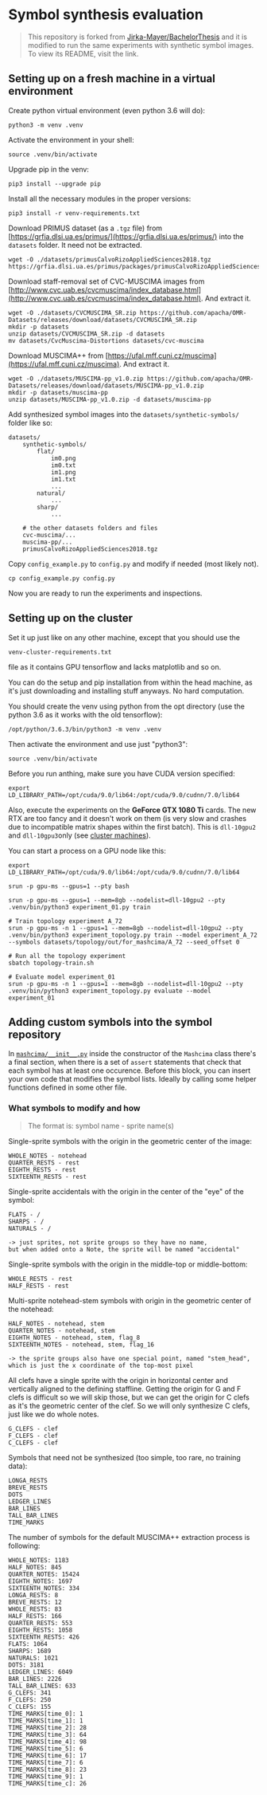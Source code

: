 # Symbol synthesis evaluation

> This repository is forked from [Jirka-Mayer/BachelorThesis](https://github.com/Jirka-Mayer/BachelorThesis) and it is modified to run the same experiments with synthetic symbol images. To view its README, visit the link.


## Setting up on a fresh machine in a virtual environment

Create python virtual environment (even python 3.6 will do):

    python3 -m venv .venv

Activate the environment in your shell:

    source .venv/bin/activate

Upgrade pip in the venv:

    pip3 install --upgrade pip

Install all the necessary modules in the proper versions:

    pip3 install -r venv-requirements.txt

Download PRIMUS dataset (as a `.tgz` file) from
[https://grfia.dlsi.ua.es/primus/](https://grfia.dlsi.ua.es/primus/) into the `datasets` folder. It need not be extracted.

    wget -O ./datasets/primusCalvoRizoAppliedSciences2018.tgz https://grfia.dlsi.ua.es/primus/packages/primusCalvoRizoAppliedSciences2018.tgz

Download staff-removal set of CVC-MUSCIMA images from [http://www.cvc.uab.es/cvcmuscima/index_database.html](http://www.cvc.uab.es/cvcmuscima/index_database.html). And extract it.

    wget -O ./datasets/CVCMUSCIMA_SR.zip https://github.com/apacha/OMR-Datasets/releases/download/datasets/CVCMUSCIMA_SR.zip
    mkdir -p datasets
    unzip datasets/CVCMUSCIMA_SR.zip -d datasets
    mv datasets/CvcMuscima-Distortions datasets/cvc-muscima

Download MUSCIMA++ from [https://ufal.mff.cuni.cz/muscima](https://ufal.mff.cuni.cz/muscima). And extract it.

    wget -O ./datasets/MUSCIMA-pp_v1.0.zip https://github.com/apacha/OMR-Datasets/releases/download/datasets/MUSCIMA-pp_v1.0.zip
    mkdir -p datasets/muscima-pp
    unzip datasets/MUSCIMA-pp_v1.0.zip -d datasets/muscima-pp

Add synthesized symbol images into the `datasets/synthetic-symbols/` folder like so:

    datasets/
        synthetic-symbols/
            flat/
                im0.png
                im0.txt
                im1.png
                im1.txt
                ...
            natural/
                ...
            sharp/
                ...
        
        # the other datasets folders and files
        cvc-muscima/...
        muscima-pp/...
        primusCalvoRizoAppliedSciences2018.tgz

Copy `config_example.py` to `config.py` and modify if needed (most likely not).

    cp config_example.py config.py

Now you are ready to run the experiments and inspections.


## Setting up on the cluster

Set it up just like on any other machine, except that you should use the

    venv-cluster-requirements.txt

file as it contains GPU tensorflow and lacks matplotlib and so on.

You can do the setup and pip installation from within the head machine, as it's just downloading and installing stuff anyways. No hard computation.

You should create the venv using python from the opt directory (use the python 3.6 as it works with the old tensorflow):

    /opt/python/3.6.3/bin/python3 -m venv .venv

Then activate the environment and use just "python3":

    source .venv/bin/activate

Before you run anthing, make sure you have CUDA version specified:

    export LD_LIBRARY_PATH=/opt/cuda/9.0/lib64:/opt/cuda/9.0/cudnn/7.0/lib64

Also, execute the experiments on the **GeForce GTX 1080 Ti** cards. The new RTX are too fancy and it doesn't work on them (is very slow and crashes due to incompatible matrix shapes within the first batch). This is `dll-10gpu2` and `dll-10gpu3`only (see [cluster machines](https://wiki.ufal.ms.mff.cuni.cz/slurm)).

You can start a process on a GPU node like this:

    export LD_LIBRARY_PATH=/opt/cuda/9.0/lib64:/opt/cuda/9.0/cudnn/7.0/lib64
    
    srun -p gpu-ms --gpus=1 --pty bash
    
    srun -p gpu-ms --gpus=1 --mem=8gb --nodelist=dll-10gpu2 --pty .venv/bin/python3 experiment_01.py train

    # Train topology experiment A_72
    srun -p gpu-ms -n 1 --gpus=1 --mem=8gb --nodelist=dll-10gpu2 --pty .venv/bin/python3 experiment_topology.py train --model experiment_A_72 --symbols datasets/topology/out/for_mashcima/A_72 --seed_offset 0

    # Run all the topology experiment
    sbatch topology-train.sh

    # Evaluate model experiment_01
    srun -p gpu-ms -n 1 --gpus=1 --mem=8gb --nodelist=dll-10gpu2 --pty .venv/bin/python3 experiment_topology.py evaluate --model experiment_01


## Adding custom symbols into the symbol repository

In [`mashcima/__init__.py`](mashcima/__init__.py) inside the constructor of the `Mashcima` class there's a final section, when there is a set of `assert` statements
that check that each symbol has at least one occurence. Before this block, you can insert your own code that modifies the symbol lists. Ideally by calling some helper functions defined in some other file.


### What symbols to modify and how

> The format is: symbol name - sprite name(s)

Single-sprite symbols with the origin in the geometric center of the image:

    WHOLE_NOTES - notehead
    QUARTER_RESTS - rest
    EIGHTH_RESTS - rest
    SIXTEENTH_RESTS - rest

Single-sprite accidentals with the origin in the center of the "eye" of the symbol:

    FLATS - /
    SHARPS - /
    NATURALS - /
    
    -> just sprites, not sprite groups so they have no name,
    but when added onto a Note, the sprite will be named "accidental"

Single-sprite symbols with the origin in the middle-top or middle-bottom:

    WHOLE_RESTS - rest
    HALF_RESTS - rest

Multi-sprite notehead-stem symbols with origin in the geometric center of the notehead:

    HALF_NOTES - notehead, stem
    QUARTER_NOTES - notehead, stem
    EIGHTH_NOTES - notehead, stem, flag_8
    SIXTEENTH_NOTES - notehead, stem, flag_16

    -> the sprite groups also have one special point, named "stem_head",
    which is just the x coordinate of the top-most pixel
    
All clefs have a single sprite with the origin in horizontal center and vertically aligned to the defining staffline. Getting the origin for G and F clefs is difficult so we will skip those, but we can get the origin for C clefs as it's the geometric center of the clef. So we will only synthesize C clefs, just like we do whole notes.

    G_CLEFS - clef
    F_CLEFS - clef
    C_CLEFS - clef

Symbols that need not be synthesized (too simple, too rare, no training data):

    LONGA_RESTS
    BREVE_RESTS
    DOTS
    LEDGER_LINES
    BAR_LINES
    TALL_BAR_LINES
    TIME_MARKS

The number of symbols for the default MUSCIMA++ extraction process is following:

    WHOLE_NOTES: 1183
    HALF_NOTES: 845
    QUARTER_NOTES: 15424
    EIGHTH_NOTES: 1697
    SIXTEENTH_NOTES: 334
    LONGA_RESTS: 8
    BREVE_RESTS: 12
    WHOLE_RESTS: 83
    HALF_RESTS: 166
    QUARTER_RESTS: 553
    EIGHTH_RESTS: 1058
    SIXTEENTH_RESTS: 426
    FLATS: 1064
    SHARPS: 1689
    NATURALS: 1021
    DOTS: 3181
    LEDGER_LINES: 6049
    BAR_LINES: 2226
    TALL_BAR_LINES: 633
    G_CLEFS: 341
    F_CLEFS: 250
    C_CLEFS: 155
    TIME_MARKS[time_0]: 1
    TIME_MARKS[time_1]: 1
    TIME_MARKS[time_2]: 28
    TIME_MARKS[time_3]: 64
    TIME_MARKS[time_4]: 98
    TIME_MARKS[time_5]: 6
    TIME_MARKS[time_6]: 17
    TIME_MARKS[time_7]: 6
    TIME_MARKS[time_8]: 23
    TIME_MARKS[time_9]: 1
    TIME_MARKS[time_c]: 26
